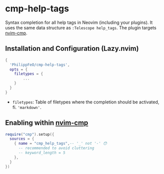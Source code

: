 # cmp-help-tags
Syntax completion for all help tags in Neovim (including your plugins). It uses the same data structure as `:Telescope help_tags`. The plugin targets [nvim-cmp](https://github.com/hrsh7th/nvim-cmp).

## Installation and Configuration (Lazy.nvim)
```lua
{
  'PhilippFeO/cmp-help-tags',
  opts = {
    filetypes = {
        ...
    }
  }
}
```
- `filetypes`: Table of filetypes where the completion should be activated, fi. `'markdown'`.

## Enabling within [nvim-cmp](https://github.com/hrsh7th/nvim-cmp)
```lua
require("cmp").setup({
  sources = {
    { name = "cmp_help_tags",-- '_' not '-' 😯
      -- recommended to avoid cluttering
      -- keyword_length = 5
    },
  }
})
```
